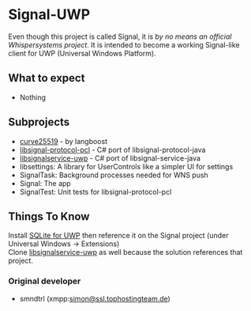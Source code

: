 # Signal-UWP

Even though this project is called Signal, it is *by no means an official Whispersystems project*.
It is intended to become a working Signal-like client for UWP (Universal Windows Platform).

## What to expect
* Nothing

## Subprojects
* [curve25519](https://github.com/golf1052/curve25519-pcl) - by langboost
* [libsignal-protocol-pcl](https://github.com/golf1052/libsignal-protocol-pcl) - C# port of libsignal-protocol-java
* [libsignalservice-uwp](https://github.com/SERVCUBED/libsignalservice-uwp) - C# port of libsignal-service-java
* libsettings: A library for UserControls like a simpler UI for settings
* SignalTask: Background processes needed for WNS push
* Signal: The app
* SignalTest: Unit tests for libsignal-protocol-pcl

## Things To Know
Install [SQLite for UWP](https://marketplace.visualstudio.com/items?itemName=SQLiteDevelopmentTeam.SQLiteforUniversalWindowsPlatform) then reference it on the Signal project (under Universal Windows -> Extensions)  
Clone [libsignalservice-uwp](https://github.com/golf1052/libsignalservice-uwp) as well because the solution references that project.

### Original developer
* smndtrl (xmpp:simon@ssl.tophostingteam.de)
